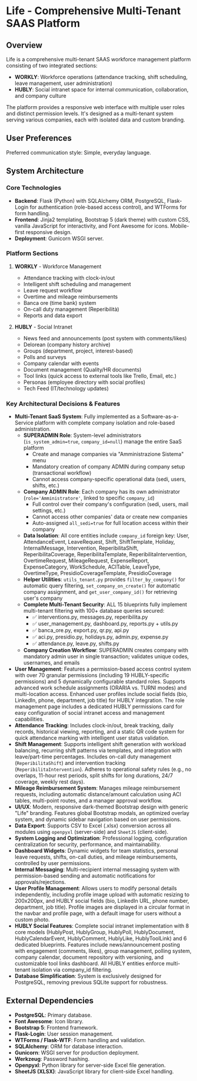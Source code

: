 # Life - Comprehensive Multi-Tenant SAAS Platform

## Overview
Life is a comprehensive multi-tenant SAAS workforce management platform consisting of two integrated sections:
- **WORKLY**: Workforce operations (attendance tracking, shift scheduling, leave management, user administration)
- **HUBLY**: Social intranet space for internal communication, collaboration, and company culture

The platform provides a responsive web interface with multiple user roles and distinct permission levels. It's designed as a multi-tenant system serving various companies, each with isolated data and custom branding.

## User Preferences
Preferred communication style: Simple, everyday language.

## System Architecture

### Core Technologies
- **Backend**: Flask (Python) with SQLAlchemy ORM, PostgreSQL, Flask-Login for authentication (role-based access control), and WTForms for form handling.
- **Frontend**: Jinja2 templating, Bootstrap 5 (dark theme) with custom CSS, vanilla JavaScript for interactivity, and Font Awesome for icons. Mobile-first responsive design.
- **Deployment**: Gunicorn WSGI server.

### Platform Sections
1. **WORKLY** - Workforce Management
   - Attendance tracking with clock-in/out
   - Intelligent shift scheduling and management
   - Leave request workflow
   - Overtime and mileage reimbursements
   - Banca ore (time bank) system
   - On-call duty management (Reperibilità)
   - Reports and data export

2. **HUBLY** - Social Intranet
   - News feed and announcements (post system with comments/likes)
   - Delorean (company history archive)
   - Groups (department, project, interest-based)
   - Polls and surveys
   - Company calendar with events
   - Document management (Quality/HR documents)
   - Tool links (quick access to external tools like Trello, Email, etc.)
   - Personas (employee directory with social profiles)
   - Tech Feed (IT/technology updates)

### Key Architectural Decisions & Features
- **Multi-Tenant SaaS System**: Fully implemented as a Software-as-a-Service platform with complete company isolation and role-based administration.
  - **SUPERADMIN Role**: System-level administrators (`is_system_admin=true`, `company_id=null`) manage the entire SaaS platform
    - Create and manage companies via "Amministrazione Sistema" menu
    - Mandatory creation of company ADMIN during company setup (transactional workflow)
    - Cannot access company-specific operational data (sedi, users, shifts, etc.)
  - **Company ADMIN Role**: Each company has its own administrator (`role='Amministratore'`, linked to specific `company_id`)
    - Full control over their company's configuration (sedi, users, mail settings, etc.)
    - Cannot access other companies' data or create new companies
    - Auto-assigned `all_sedi=true` for full location access within their company
  - **Data Isolation**: All core entities include `company_id` foreign key: User, AttendanceEvent, LeaveRequest, Shift, ShiftTemplate, Holiday, InternalMessage, Intervention, ReperibilitaShift, ReperibilitaCoverage, ReperibilitaTemplate, ReperibilitaIntervention, OvertimeRequest, MileageRequest, ExpenseReport, ExpenseCategory, WorkSchedule, ACITable, LeaveType, OvertimeType, PresidioCoverageTemplate, PresidioCoverage
  - **Helper Utilities**: `utils_tenant.py` provides `filter_by_company()` for automatic query filtering, `set_company_on_create()` for automatic company assignment, and `get_user_company_id()` for retrieving user's company
  - **Complete Multi-Tenant Security**: ALL 15 blueprints fully implement multi-tenant filtering with 100+ database queries secured:
    - ✅ interventions.py, messages.py, reperibilita.py
    - ✅ user_management.py, dashboard.py, reports.py + utils.py
    - ✅ banca_ore.py, export.py, qr.py, api.py
    - ✅ aci.py, presidio.py, holidays.py, admin.py, expense.py
    - ✅ attendance.py, leave.py, shifts.py
  - **Company Creation Workflow**: SUPERADMIN creates company with mandatory admin user in single transaction; validates unique codes, usernames, and emails
- **User Management**: Features a permission-based access control system with over 70 granular permissions (including 19 HUBLY-specific permissions) and 5 dynamically configurable standard roles. Supports advanced work schedule assignments (ORARIA vs. TURNI modes) and multi-location access. Enhanced user profiles include social fields (bio, LinkedIn, phone, department, job title) for HUBLY integration. The role management page includes a dedicated HUBLY permissions card for easy configuration of social intranet access and management capabilities.
- **Attendance Tracking**: Includes clock-in/out, break tracking, daily records, historical viewing, reporting, and a static QR code system for quick attendance marking with intelligent user status validation.
- **Shift Management**: Supports intelligent shift generation with workload balancing, recurring shift patterns via templates, and integration with leave/part-time percentages. Includes on-call duty management (`ReperibilitaShift`) and intervention tracking (`ReperibilitaIntervention`). Adheres to operational safety rules (e.g., no overlaps, 11-hour rest periods, split shifts for long durations, 24/7 coverage, weekly rest days).
- **Mileage Reimbursement System**: Manages mileage reimbursement requests, including automatic distance/amount calculation using ACI tables, multi-point routes, and a manager approval workflow.
- **UI/UX**: Modern, responsive dark-themed Bootstrap design with generic "Life" branding. Features global Bootstrap modals, an optimized overlay system, and dynamic sidebar navigation based on user permissions.
- **Data Export**: Supports CSV to Excel (.xlsx) conversion across all modules using `openpyxl` (server-side) and `SheetJS` (client-side).
- **System Logging and Optimization**: Professional logging, configuration centralization for security, performance, and maintainability.
- **Dashboard Widgets**: Dynamic widgets for team statistics, personal leave requests, shifts, on-call duties, and mileage reimbursements, controlled by user permissions.
- **Internal Messaging**: Multi-recipient internal messaging system with permission-based sending and automatic notifications for approvals/rejections.
- **User Profile Management**: Allows users to modify personal details independently, including profile image upload with automatic resizing to 200x200px, and HUBLY social fields (bio, LinkedIn URL, phone number, department, job title). Profile images are displayed in a circular format in the navbar and profile page, with a default image for users without a custom photo.
- **HUBLY Social Features**: Complete social intranet implementation with 8 core models (HublyPost, HublyGroup, HublyPoll, HublyDocument, HublyCalendarEvent, HublyComment, HublyLike, HublyToolLink) and 6 dedicated blueprints. Features include news/announcement posting with engagement (comments, likes), group management, polling system, company calendar, document repository with versioning, and customizable tool links dashboard. All HUBLY entities enforce multi-tenant isolation via company_id filtering.
- **Database Simplification**: System is exclusively designed for PostgreSQL, removing previous SQLite support for robustness.

## External Dependencies
- **PostgreSQL**: Primary database.
- **Font Awesome**: Icon library.
- **Bootstrap 5**: Frontend framework.
- **Flask-Login**: User session management.
- **WTForms / Flask-WTF**: Form handling and validation.
- **SQLAlchemy**: ORM for database interaction.
- **Gunicorn**: WSGI server for production deployment.
- **Werkzeug**: Password hashing.
- **Openpyxl**: Python library for server-side Excel file generation.
- **SheetJS (XLSX)**: JavaScript library for client-side Excel handling.